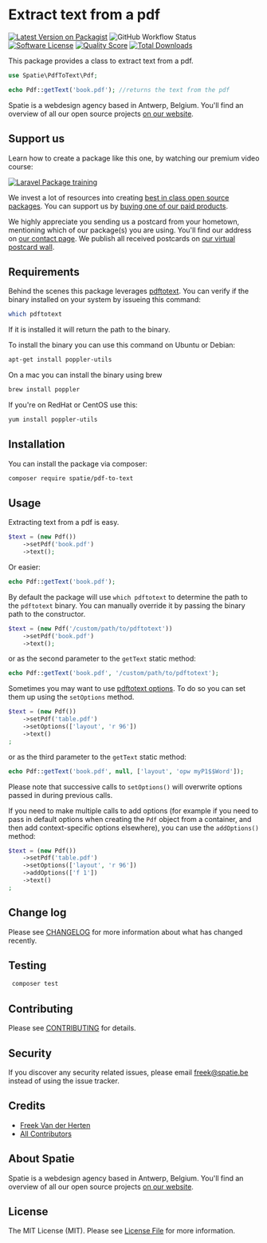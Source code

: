 # Extract text from a pdf

[![Latest Version on Packagist](https://img.shields.io/packagist/v/spatie/pdf-to-text.svg?style=flat-square)](https://packagist.org/packages/spatie/pdf-to-text)
![GitHub Workflow Status](https://img.shields.io/github/workflow/status/spatie/pdf-to-text/run-tests?label=tests)
[![Software License](https://img.shields.io/badge/license-MIT-brightgreen.svg?style=flat-square)](LICENSE.md)
[![Quality Score](https://img.shields.io/scrutinizer/g/spatie/pdf-to-text.svg?style=flat-square)](https://scrutinizer-ci.com/g/spatie/pdf-to-text)
[![Total Downloads](https://img.shields.io/packagist/dt/spatie/pdf-to-text.svg?style=flat-square)](https://packagist.org/packages/spatie/pdf-to-text)

This package provides a class to extract text from a pdf.

```php
use Spatie\PdfToText\Pdf;

echo Pdf::getText('book.pdf'); //returns the text from the pdf
```

Spatie is a webdesign agency based in Antwerp, Belgium. You'll find an overview of all our open source projects [on our website](https://spatie.be/opensource).

## Support us

Learn how to create a package like this one, by watching our premium video course:

[![Laravel Package training](https://spatie.be/github/package-training.jpg)](https://laravelpackage.training)

We invest a lot of resources into creating [best in class open source packages](https://spatie.be/open-source). You can support us by [buying one of our paid products](https://spatie.be/open-source/support-us).

We highly appreciate you sending us a postcard from your hometown, mentioning which of our package(s) you are using. You'll find our address on [our contact page](https://spatie.be/about-us). We publish all received postcards on [our virtual postcard wall](https://spatie.be/open-source/postcards).

## Requirements

Behind the scenes this package leverages [pdftotext](https://en.wikipedia.org/wiki/Pdftotext). You can verify if the binary installed on your system by issueing this command:

```bash
which pdftotext
```

If it is installed it will return the path to the binary.

To install the binary you can use this command on Ubuntu or Debian:

```bash
apt-get install poppler-utils
```

On a mac you can install the binary using brew

```bash
brew install poppler
```

If you're on RedHat or CentOS use this:

```bash
yum install poppler-utils
```

## Installation

You can install the package via composer:

```bash
composer require spatie/pdf-to-text
```

## Usage

Extracting text from a pdf is easy.

```php
$text = (new Pdf())
    ->setPdf('book.pdf')
    ->text();
```

Or easier:

```php
echo Pdf::getText('book.pdf');
```

By default the package will use `which pdftotext` to determine the path to the `pdftotext` binary.
You can manually override it by passing the binary path to the constructor.

```php
$text = (new Pdf('/custom/path/to/pdftotext'))
    ->setPdf('book.pdf')
    ->text();
```

or as the second parameter to the `getText` static method:

```php
echo Pdf::getText('book.pdf', '/custom/path/to/pdftotext');
```

Sometimes you may want to use [pdftotext options](https://linux.die.net/man/1/pdftotext). To do so you can set them up using the `setOptions` method.

```php
$text = (new Pdf())
    ->setPdf('table.pdf')
    ->setOptions(['layout', 'r 96'])
    ->text()
;
```

or as the third parameter to the `getText` static method:

```php
echo Pdf::getText('book.pdf', null, ['layout', 'opw myP1$$Word']);
```

Please note that successive calls to `setOptions()` will overwrite options passed in during previous calls. 

If you need to make multiple calls to add options (for example if you need to pass in default options when creating 
the `Pdf` object from a container, and then add context-specific options elsewhere), you can use the `addOptions()` method:
 
 ```php
 $text = (new Pdf())
     ->setPdf('table.pdf')
     ->setOptions(['layout', 'r 96'])
     ->addOptions(['f 1'])
     ->text()
 ;
 ```

## Change log

Please see [CHANGELOG](CHANGELOG.md) for more information about what has changed recently.

## Testing

```bash
 composer test
```

## Contributing

Please see [CONTRIBUTING](CONTRIBUTING.md) for details.

## Security

If you discover any security related issues, please email freek@spatie.be instead of using the issue tracker.

## Credits

- [Freek Van der Herten](https://github.com/freekmurze)
- [All Contributors](../../contributors)

## About Spatie

Spatie is a webdesign agency based in Antwerp, Belgium. You'll find an overview of all our open source projects [on our website](https://spatie.be/opensource).

## License

The MIT License (MIT). Please see [License File](LICENSE.md) for more information.
